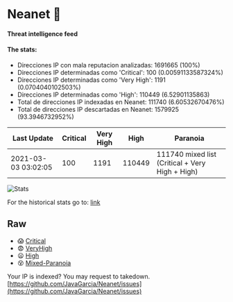 # Neanet :hocho:
#### Threat intelligence feed
#### The stats:

- Direcciones IP con mala reputacion analizadas: 1691665 (100%)
- Direcciones IP determinadas como 'Critical':  100 (0.00591133587324%)
- Direcciones IP determinadas como 'Very High':  1191 (0.0704040102503%)
- Direcciones IP determinadas como 'High':  110449 (6.52901135863)
- Total de direcciones IP indexadas en Neanet:  111740 (6.60532670476%)
- Total de direcciones IP descartadas en Neanet:  1579925 (93.3946732952%)

| Last Update | Critical | Very High | High | Paranoia |
| --- | --- | --- | --- | --- |
| 2021-03-03 03:02:05 | 100 | 1191 | 110449 | 111740 mixed list (Critical + Very High + High)|

![Stats](https://docs.google.com/spreadsheets/d/e/2PACX-1vSnaNMIXVabIpDJjufMlzH7poXnshF3mgd8Is1g9ytUEzVsP5my4Trn8f-xkoLLQ38xpL3HtmUexLo6/pubchart?oid=501124687&format=image)

For the historical stats go to: [link](/stats.csv)
## Raw
- :scream: [Critical](https://raw.githubusercontent.com/JavaGarcia/Neanet/master/blacklists/neanet_critical.txt)
- :fearful: [VeryHigh](https://raw.githubusercontent.com/JavaGarcia/Neanet/master/blacklists/neanet_veryHigh.txtt)
- :frowning: [High](https://raw.githubusercontent.com/JavaGarcia/Neanet/master/blacklists/neanet_high.txt)
- :dizzy_face: [Mixed-Paranoia](https://raw.githubusercontent.com/JavaGarcia/Neanet/master/blacklists/neanet_all.txt)


Your IP is indexed? You may request to takedown. [https://github.com/JavaGarcia/Neanet/issues](https://github.com/JavaGarcia/Neanet/issues)










































































































































































































































































































































































































































































































































































































































































































































































































































































































































































































































































































































































































































































































































































































































































































































































































































































































































































































































































































































































































































































































































































































































































































































































































































































































































































































































































































































































































































































































































































































































































































































































































































































































































































































































































































































































































































































































































































































































































































































































































































































































































































































































































































































































































































































































































































































































































































































































